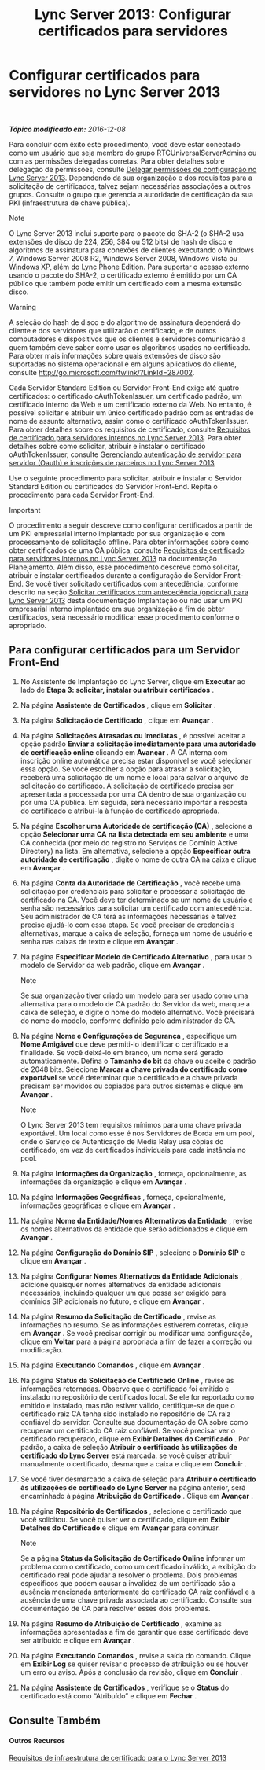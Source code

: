 ﻿---
title: 'Lync Server 2013: Configurar certificados para servidores'
TOCTitle: Configurar certificados para servidores
ms:assetid: e12e59b5-a146-4859-86ec-cabfc198c7b5
ms:mtpsurl: https://technet.microsoft.com/pt-br/library/Gg398995(v=OCS.15)
ms:contentKeyID: 49308377
ms.date: 12/10/2016
mtps_version: v=OCS.15
ms.translationtype: HT
---

# Configurar certificados para servidores no Lync Server 2013

 

_**Tópico modificado em:** 2016-12-08_

Para concluir com êxito este procedimento, você deve estar conectado como um usuário que seja membro do grupo RTCUniversalServerAdmins ou com as permissões delegadas corretas. Para obter detalhes sobre delegação de permissões, consulte [Delegar permissões de configuração no Lync Server 2013](lync-server-2013-delegate-setup-permissions.md). Dependendo da sua organização e dos requisitos para a solicitação de certificados, talvez sejam necessárias associações a outros grupos. Consulte o grupo que gerencia a autoridade de certificação da sua PKI (infraestrutura de chave pública).

> [!note]  
> O Lync Server 2013 inclui suporte para o pacote do SHA-2 (o SHA-2 usa extensões de disco de 224, 256, 384 ou 512 bits) de hash de disco e algoritmos de assinatura para conexões de clientes executando o Windows 7, Windows Server 2008 R2, Windows Server 2008, Windows Vista ou Windows XP, além do Lync Phone Edition. Para suportar o acesso externo usando o pacote do SHA-2, o certificado externo é emitido por um CA público que também pode emitir um certificado com a mesma extensão disco.


> [!WARNING]
> A seleção do hash de disco e do algoritmo de assinatura dependerá do cliente e dos servidores que utilizarão o certificado, e de outros computadores e dispositivos que os clientes e servidores comunicarão a quem também deve saber como usar os algoritmos usados no certificado. Para obter mais informações sobre quais extensões de disco são suportadas no sistema operacional e em alguns aplicativos do cliente, consulte <A href="http://go.microsoft.com/fwlink/?linkid=287002">http://go.microsoft.com/fwlink/?LinkId=287002</A>.



Cada Servidor Standard Edition ou Servidor Front-End exige até quatro certificados: o certificado oAuthTokenIssuer, um certificado padrão, um certificado interno da Web e um certificado externo da Web. No entanto, é possível solicitar e atribuir um único certificado padrão com as entradas de nome de assunto alternativo, assim como o certificado oAuthTokenIssuer. Para obter detalhes sobre os requisitos de certificado, consulte [Requisitos de certificado para servidores internos no Lync Server 2013](lync-server-2013-certificate-requirements-for-internal-servers.md). Para obter detalhes sobre como solicitar, atribuir e instalar o certificado oAuthTokenIssuer, consulte [Gerenciando autenticação de servidor para servidor (Oauth) e inscrições de parceiros no Lync Server 2013](lync-server-2013-managing-server-to-server-authentication-oauth-and-partner-applications.md)

Use o seguinte procedimento para solicitar, atribuir e instalar o Servidor Standard Edition ou certificados do Servidor Front-End. Repita o procedimento para cada Servidor Front-End.

> [!important]  
> O procedimento a seguir descreve como configurar certificados a partir de um PKI empresarial interno implantado por sua organização e com processamento de solicitação offline. Para obter informações sobre como obter certificados de uma CA pública, consulte <a href="lync-server-2013-certificate-requirements-for-internal-servers.md">Requisitos de certificado para servidores internos no Lync Server 2013</a> na documentação Planejamento. Além disso, esse procedimento descreve como solicitar, atribuir e instalar certificados durante a configuração do Servidor Front-End. Se você tiver solicitado certificados com antecedência, conforme descrito na seção <a href="lync-server-2013-request-certificates-in-advance-optional.md">Solicitar certificados com antecedência (opcional) para Lync Server 2013</a> desta documentação Implantação ou não usar um PKI empresarial interno implantado em sua organização a fim de obter certificados, será necessário modificar esse procedimento conforme o apropriado.

## Para configurar certificados para um Servidor Front-End

1.  No Assistente de Implantação do Lync Server, clique em **Executar** ao lado de **Etapa 3: solicitar, instalar ou atribuir certificados** .

2.  Na página **Assistente de Certificados** , clique em **Solicitar** .

3.  Na página **Solicitação de Certificado** , clique em **Avançar** .

4.  Na página **Solicitações Atrasadas ou Imediatas** , é possível aceitar a opção padrão **Enviar a solicitação imediatamente para uma autoridade de certificação online** clicando em **Avançar** . A CA interna com inscrição online automática precisa estar disponível se você selecionar essa opção. Se você escolher a opção para atrasar a solicitação, receberá uma solicitação de um nome e local para salvar o arquivo de solicitação do certificado. A solicitação de certificado precisa ser apresentada a processada por uma CA dentro de sua organização ou por uma CA pública. Em seguida, será necessário importar a resposta do certificado e atribuí-la à função de certificado apropriada.

5.  Na página **Escolher uma Autoridade de certificação (CA)** , selecione a opção **Selecionar uma CA na lista detectada em seu ambiente** e uma CA conhecida (por meio do registro no Serviços de Domínio Active Directory) na lista. Em alternativa, selecione a opção **Especificar outra autoridade de certificação** , digite o nome de outra CA na caixa e clique em **Avançar** .

6.  Na página **Conta da Autoridade de Certificação** , você recebe uma solicitação por credenciais para solicitar e processar a solicitação de certificado na CA. Você deve ter determinado se um nome de usuário e senha são necessários para solicitar um certificado com antecedência. Seu administrador de CA terá as informações necessárias e talvez precise ajudá-lo com essa etapa. Se você precisar de credenciais alternativas, marque a caixa de seleção, forneça um nome de usuário e senha nas caixas de texto e clique em **Avançar** .

7.  Na página **Especificar Modelo de Certificado Alternativo** , para usar o modelo de Servidor da web padrão, clique em **Avançar** .
    
    > [!note]  
    > Se sua organização tiver criado um modelo para ser usado como uma alternativa para o modelo de CA padrão do Servidor da web, marque a caixa de seleção, e digite o nome do modelo alternativo. Você precisará do nome do modelo, conforme definido pelo administrador de CA.

8.  Na página **Nome e Configurações de Segurança** , especifique um **Nome Amigável** que deve permiti-lo identificar o certificado e a finalidade. Se você deixá-lo em branco, um nome será gerado automaticamente. Defina o **Tamanho do bit** da chave ou aceite o padrão de 2048 bits. Selecione **Marcar a chave privada do certificado como exportável** se você determinar que o certificado e a chave privada precisam ser movidos ou copiados para outros sistemas e clique em **Avançar** .
    
    > [!note]  
    > O Lync Server 2013 tem requisitos mínimos para uma chave privada exportável. Um local como esse é nos Servidores de Borda em um pool, onde o Serviço de Autenticação de Media Relay usa cópias do certificado, em vez de certificados individuais para cada instância no pool.

9.  Na página **Informações da Organização** , forneça, opcionalmente, as informações da organização e clique em **Avançar** .

10. Na página **Informações Geográficas** , forneça, opcionalmente, informações geográficas e clique em **Avançar** .

11. Na página **Nome da Entidade/Nomes Alternativos da Entidade** , revise os nomes alternativos da entidade que serão adicionados e clique em **Avançar** .

12. Na página **Configuração do Domínio SIP** , selecione o **Domínio SIP** e clique em **Avançar** .

13. Na página **Configurar Nomes Alternativos da Entidade Adicionais** , adicione quaisquer nomes alternativos da entidade adicionais necessários, incluindo qualquer um que possa ser exigido para domínios SIP adicionais no futuro, e clique em **Avançar** .

14. Na página **Resumo da Solicitação de Certificado** , revise as informações no resumo. Se as informações estiverem corretas, clique em **Avançar** . Se você precisar corrigir ou modificar uma configuração, clique em **Voltar** para a página apropriada a fim de fazer a correção ou modificação.

15. Na página **Executando Comandos** , clique em **Avançar** .

16. Na página **Status da Solicitação de Certificado Online** , revise as informações retornadas. Observe que o certificado foi emitido e instalado no repositório de certificados local. Se ele for reportado como emitido e instalado, mas não estiver válido, certifique-se de que o certificado raiz CA tenha sido instalado no repositório de CA raiz confiável do servidor. Consulte sua documentação de CA sobre como recuperar um certificado CA raiz confiável. Se você precisar ver o certificado recuperado, clique em **Exibir Detalhes do Certificado** . Por padrão, a caixa de seleção **Atribuir o certificado às utilizações de certificado do Lync Server** está marcada. se você quiser atribuir manualmente o certificado, desmarque a caixa e clique em **Concluir** .

17. Se você tiver desmarcado a caixa de seleção para **Atribuir o certificado às utilizações de certificado do Lync Server** na página anterior, será encaminhado à página **Atribuição de Certificado** . Clique em **Avançar** .

18. Na página **Repositório de Certificados** , selecione o certificado que você solicitou. Se você quiser ver o certificado, clique em **Exibir Detalhes do Certificado** e clique em **Avançar** para continuar.
    
    > [!note]  
    > Se a página <strong>Status da Solicitação de Certificado Online</strong> informar um problema com o certificado, como um certificado inválido, a exibição do certificado real pode ajudar a resolver o problema. Dois problemas específicos que podem causar a invalidez de um certificado são a ausência mencionada anteriormente do certificado CA raiz confiável e a ausência de uma chave privada associada ao certificado. Consulte sua documentação de CA para resolver esses dois problemas.

19. Na página **Resumo de Atribuição de Certificado** , examine as informações apresentadas a fim de garantir que esse certificado deve ser atribuído e clique em **Avançar** .

20. Na página **Executando Comandos** , revise a saída do comando. Clique em **Exibir Log** se quiser revisar o processo de atribuição ou se houver um erro ou aviso. Após a conclusão da revisão, clique em **Concluir** .

21. Na página **Assistente de Certificados** , verifique se o **Status** do certificado está como “Atribuído” e clique em **Fechar** .

## Consulte Também

#### Outros Recursos

[Requisitos de infraestrutura de certificado para o Lync Server 2013](lync-server-2013-certificate-infrastructure-requirements.md)

